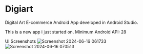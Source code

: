 # Digiart
Digital Art E-commerce Android App developed in Android Studio.

This is a new app i just started on.
Minimum Android API: 28

UI Screenshots
![Screenshot 2024-06-16 061733](https://github.com/AaronFourie/Digiart/assets/103949239/e0113d45-91d2-4157-9bf8-f9549640372e)
![Screenshot 2024-06-16 070513](https://github.com/AaronFourie/Digiart/assets/103949239/50195679-7a93-4c8e-9b9c-fd753e87d081)

